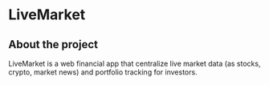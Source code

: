 # LiveMarket

## About the project

LiveMarket is a web financial app that centralize live market data (as stocks, crypto, market news) and portfolio tracking for investors.